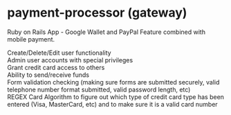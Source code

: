 # payment-processor (gateway) 
Ruby on Rails App - Google Wallet and PayPal Feature combined with mobile payment.

Create/Delete/Edit user functionality</br>
Admin user accounts with special privileges</br>
Grant credit card access to others</br>
Ability to send/receive funds</br>
Form validation checking (making sure forms are submitted securely, valid telephone number format submitted, valid password length, etc)</br>
REGEX Card Algorithm to figure out which type of credit card type has been entered (Visa, MasterCard, etc) and to make sure it is a valid card number
